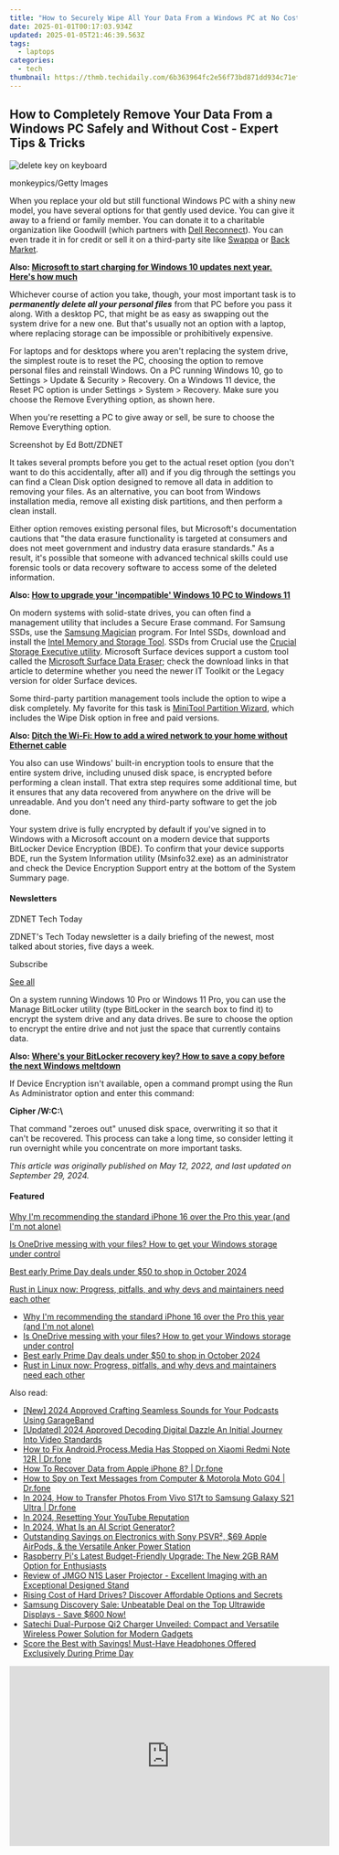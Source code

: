 ```yaml
---
title: "How to Securely Wipe All Your Data From a Windows PC at No Cost: Expert Tips & Tricks"
date: 2025-01-01T00:17:03.934Z
updated: 2025-01-05T21:46:39.563Z
tags:
  - laptops
categories:
  - tech
thumbnail: https://thmb.techidaily.com/6b363964fc2e56f73bd871dd934c71ef94eb37eb3e4be61bfc1959bf2c673820.jpg
---
```


## How to Completely Remove Your Data From a Windows PC Safely and Without Cost - Expert Tips & Tricks

![delete key on keyboard](https://www.zdnet.com/a/img/resize/d63e45ef5eb131dc96ab27bda73125ed344a82c5/2024/09/29/d681f9f6-c785-48e5-b76d-2d11b529a893/gettyimages-172972238.jpg?auto=webp&width=1280)

monkeypics/Getty Images

When you replace your old but still functional Windows PC with a shiny new model, you have several options for that gently used device. You can give it away to a friend or family member. You can donate it to a charitable organization like Goodwill (which partners with [Dell Reconnect](https://shop-links.co/link/?exclusive=1&publisher_slug=itechdaily19598&url=https%3A%2F%2Fwww.dell.com%2Fen-us%2Fdt%2Fcorporate%2Fsocial-impact%2Fadvancing-sustainability%2Fhow-to-recycle%2Ffaq.htm%23tab0%3D1)). You can even trade it in for credit or sell it on a third-party site like [Swappa](https://swappa.com/sell/laptop) or [Back Market](https://www.awin1.com/awclick.php?mid=18275&id=423585&clickref=zd-%5F%5FCOM%5FCLICK%5FID%5F%5F-dtp&ued=https%3A%2F%2Fwww.backmarket.com%2Fen-us%2Fbuyback%2Fhome). 

**Also: [Microsoft to start charging for Windows 10 updates next year. Here's how much](https://www.zdnet.com/article/microsoft-to-start-charging-for-windows-10-updates-next-year-heres-how-much/)**

Whichever course of action you take, though, your most important task is to **_permanently delete all your personal files_** from that PC before you pass it along. With a desktop PC, that might be as easy as swapping out the system drive for a new one. But that's usually not an option with a laptop, where replacing storage can be impossible or prohibitively expensive. 

For laptops and for desktops where you aren't replacing the system drive, the simplest route is to reset the PC, choosing the option to remove personal files and reinstall Windows. On a PC running Windows 10, go to Settings > Update & Security > Recovery. On a Windows 11 device, the Reset PC option is under Settings > System > Recovery. Make sure you choose the Remove Everything option, as shown here.

When you're resetting a PC to give away or sell, be sure to choose the Remove Everything option.

Screenshot by Ed Bott/ZDNET

It takes several prompts before you get to the actual reset option (you don't want to do this accidentally, after all) and if you dig through the settings you can find a Clean Disk option designed to remove all data in addition to removing your files. As an alternative, you can boot from Windows installation media, remove all existing disk partitions, and then perform a clean install.

Either option removes existing personal files, but Microsoft's documentation cautions that "the data erasure functionality is targeted at consumers and does not meet government and industry data erasure standards." As a result, it's possible that someone with advanced technical skills could use forensic tools or data recovery software to access some of the deleted information.

**Also: [How to upgrade your 'incompatible' Windows 10 PC to Windows 11](https://www.zdnet.com/article/how-to-upgrade-your-incompatible-windows-10-pc-to-windows-11/)**

On modern systems with solid-state drives, you can often find a management utility that includes a Secure Erase command. For Samsung SSDs, use the [Samsung Magician](https://shop-links.co/link/?exclusive=1&publisher_slug=itechdaily19598&url=https%3A%2F%2Fsemiconductor.samsung.com%2Fconsumer-storage%2Fmagician%2F) program. For Intel SSDs, download and install the [Intel Memory and Storage Tool](https://www.intel.com/content/www/us/en/download/19543/intel-memory-and-storage-tool-gui.html?v=t). SSDs from Crucial use the [Crucial Storage Executive utility](https://www.crucial.com/support/storage-executive). Microsoft Surface devices support a custom tool called the [Microsoft Surface Data Eraser](https://learn.microsoft.com/en-us/surface/surface-it-toolkit-data-eraser); check the download links in that article to determine whether you need the newer IT Toolkit or the Legacy version for older Surface devices.

Some third-party partition management tools include the option to wipe a disk completely. My favorite for this task is [MiniTool Partition Wizard](https://www.partitionwizard.com/), which includes the Wipe Disk option in free and paid versions.

**Also: [Ditch the Wi-Fi: How to add a wired network to your home without Ethernet cable](https://www.zdnet.com/home-and-office/work-life/ditch-the-wi-fi-how-to-add-a-wired-network-to-your-home-without-ethernet-cable/)**

You also can use Windows' built-in encryption tools to ensure that the entire system drive, including unused disk space, is encrypted before performing a clean install. That extra step requires some additional time, but it ensures that any data recovered from anywhere on the drive will be unreadable. And you don't need any third-party software to get the job done.

Your system drive is fully encrypted by default if you've signed in to Windows with a Microsoft account on a modern device that supports BitLocker Device Encryption (BDE). To confirm that your device supports BDE, run the System Information utility (Msinfo32.exe) as an administrator and check the Device Encryption Support entry at the bottom of the System Summary page.

#### Newsletters

ZDNET Tech Today

ZDNET's Tech Today newsletter is a daily briefing of the newest, most talked about stories, five days a week.

 Subscribe

[See all](https://www.zdnet.com/newsletters/)

On a system running Windows 10 Pro or Windows 11 Pro, you can use the Manage BitLocker utility (type BitLocker in the search box to find it) to encrypt the system drive and any data drives. Be sure to choose the option to encrypt the entire drive and not just the space that currently contains data.

**Also: [Where's your BitLocker recovery key? How to save a copy before the next Windows meltdown](https://www.zdnet.com/article/wheres-your-bitlocker-recovery-key-how-to-save-a-copy-before-the-next-windows-meltdown/)**

If Device Encryption isn't available, open a command prompt using the Run As Administrator option and enter this command:

**Cipher /W:C:\\**

That command "zeroes out" unused disk space, overwriting it so that it can't be recovered. This process can take a long time, so consider letting it run overnight while you concentrate on more important tasks.

_This article was originally published on May 12, 2022, and last updated on September 29, 2024\._ 

#### Featured

[Why I'm recommending the standard iPhone 16 over the Pro this year (and I'm not alone)](https://www.zdnet.com/article/why-im-recommending-the-standard-iphone-16-over-the-pro-this-year-and-im-not-alone/ "Why I'm recommending the standard iPhone 16 over the Pro this year (and I'm not alone)")

[Is OneDrive messing with your files? How to get your Windows storage under control](https://www.zdnet.com/article/is-onedrive-messing-with-your-files-how-to-get-your-windows-storage-under-control/ "Is OneDrive messing with your files? How to get your Windows storage under control")

[Best early Prime Day deals under $50 to shop in October 2024](https://www.zdnet.com/article/best-early-prime-day-deals-under-50/ "Best early Prime Day deals under $50 to shop in October 2024")

[Rust in Linux now: Progress, pitfalls, and why devs and maintainers need each other](https://www.zdnet.com/article/rust-in-linux-now-progress-pitfalls-and-why-devs-and-maintainers-need-each-other/ "Rust in Linux now: Progress, pitfalls, and why devs and maintainers need each other")

* [Why I'm recommending the standard iPhone 16 over the Pro this year (and I'm not alone)](https://www.zdnet.com/article/why-im-recommending-the-standard-iphone-16-over-the-pro-this-year-and-im-not-alone/ "Why I'm recommending the standard iPhone 16 over the Pro this year (and I'm not alone)")
* [Is OneDrive messing with your files? How to get your Windows storage under control](https://www.zdnet.com/article/is-onedrive-messing-with-your-files-how-to-get-your-windows-storage-under-control/ "Is OneDrive messing with your files? How to get your Windows storage under control")
* [Best early Prime Day deals under $50 to shop in October 2024](https://www.zdnet.com/article/best-early-prime-day-deals-under-50/ "Best early Prime Day deals under $50 to shop in October 2024")
* [Rust in Linux now: Progress, pitfalls, and why devs and maintainers need each other](https://www.zdnet.com/article/rust-in-linux-now-progress-pitfalls-and-why-devs-and-maintainers-need-each-other/ "Rust in Linux now: Progress, pitfalls, and why devs and maintainers need each other")

<ins class="adsbygoogle"
     style="display:block"
     data-ad-format="autorelaxed"
     data-ad-client="ca-pub-7571918770474297"
     data-ad-slot="1223367746"></ins>

<ins class="adsbygoogle"
     style="display:block"
     data-ad-client="ca-pub-7571918770474297"
     data-ad-slot="8358498916"
     data-ad-format="auto"
     data-full-width-responsive="true"></ins>

<span class="atpl-alsoreadstyle">Also read:</span>
<div><ul>
<li><a href="https://article-posts.techidaily.com/new-2024-approved-crafting-seamless-sounds-for-your-podcasts-using-garageband/"><u>[New] 2024 Approved Crafting Seamless Sounds for Your Podcasts Using GarageBand</u></a></li>
<li><a href="https://fox-links.techidaily.com/updated-2024-approved-decoding-digital-dazzle-an-initial-journey-into-video-standards/"><u>[Updated] 2024 Approved Decoding Digital Dazzle An Initial Journey Into Video Standards</u></a></li>
<li><a href="https://change-location.techidaily.com/how-to-fix-androidprocessmedia-has-stopped-on-xiaomi-redmi-note-12r-drfone-by-drfone-fix-android-problems-fix-android-problems/"><u>How to Fix Android.Process.Media Has Stopped on Xiaomi Redmi Note 12R | Dr.fone</u></a></li>
<li><a href="https://techidaily.com/how-to-recover-data-from-apple-iphone-8-drfone-by-drfone-ios-data-recovery-ios-data-recovery/"><u>How To Recover Data from Apple iPhone 8? | Dr.fone</u></a></li>
<li><a href="https://android-location-track.techidaily.com/how-to-spy-on-text-messages-from-computer-and-motorola-moto-g04-drfone-by-drfone-virtual-android/"><u>How to Spy on Text Messages from Computer & Motorola Moto G04 | Dr.fone</u></a></li>
<li><a href="https://android-transfer.techidaily.com/in-2024-how-to-transfer-photos-from-vivo-s17t-to-samsung-galaxy-s21-ultra-drfone-by-drfone-transfer-from-android-transfer-from-android/"><u>In 2024, How to Transfer Photos From Vivo S17t to Samsung Galaxy S21 Ultra | Dr.fone</u></a></li>
<li><a href="https://youtube-stream.techidaily.com/in-2024-resetting-your-youtube-reputation/"><u>In 2024, Resetting Your YouTube Reputation</u></a></li>
<li><a href="https://ai-topics.techidaily.com/in-2024-what-is-an-ai-script-generator/"><u>In 2024, What Is an AI Script Generator?</u></a></li>
<li><a href="https://hardware-reviews.techidaily.com/outstanding-savings-on-electronics-with-sony-psvr-69-apple-airpods-and-the-versatile-anker-power-station/"><u>Outstanding Savings on Electronics with Sony PSVR², $69 Apple AirPods, & the Versatile Anker Power Station</u></a></li>
<li><a href="https://hardware-reviews.techidaily.com/raspberry-pis-latest-budget-friendly-upgrade-the-new-2gb-ram-option-for-enthusiasts/"><u>Raspberry Pi's Latest Budget-Friendly Upgrade: The New 2GB RAM Option for Enthusiasts</u></a></li>
<li><a href="https://hardware-reviews.techidaily.com/review-of-jmgo-n1s-laser-projector-excellent-imaging-with-an-exceptional-designed-stand/"><u>Review of JMGO N1S Laser Projector - Excellent Imaging with an Exceptional Designed Stand</u></a></li>
<li><a href="https://hardware-reviews.techidaily.com/rising-cost-of-hard-drives-discover-affordable-options-and-secrets/"><u>Rising Cost of Hard Drives? Discover Affordable Options and Secrets</u></a></li>
<li><a href="https://hardware-reviews.techidaily.com/samsung-discovery-sale-unbeatable-deal-on-the-top-ultrawide-displays-save-600-now/"><u>Samsung Discovery Sale: Unbeatable Deal on the Top Ultrawide Displays - Save $600 Now!</u></a></li>
<li><a href="https://hardware-reviews.techidaily.com/satechi-dual-purpose-qi2-charger-unveiled-compact-and-versatile-wireless-power-solution-for-modern-gadgets/"><u>Satechi Dual-Purpose Qi2 Charger Unveiled: Compact and Versatile Wireless Power Solution for Modern Gadgets</u></a></li>
<li><a href="https://hardware-reviews.techidaily.com/score-the-best-with-savings-must-have-headphones-offered-exclusively-during-prime-day/"><u>Score the Best with Savings! Must-Have Headphones Offered Exclusively During Prime Day</u></a></li>
</ul></div>

<!-- affiliate ads begin -->
<iframe width="560" height="315" src="https://www.youtube.com/embed/_dOmuXhsV6Y?si=aT6vgPbDx4ajjvdr" title="YouTube video player" frameborder="0" allow="accelerometer; autoplay; clipboard-write; encrypted-media; gyroscope; picture-in-picture; web-share" referrerpolicy="strict-origin-when-cross-origin" allowfullscreen></iframe>
<!-- affiliate ads end -->

